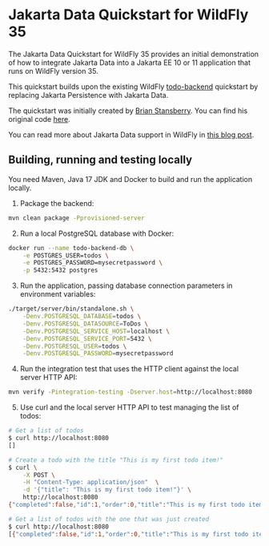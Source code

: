 # Jakarta Data Quickstart for WildFly 35

The Jakarta Data Quickstart for WildFly 35 provides an initial demonstration of
how to integrate Jakarta Data into a Jakarta EE 10 or 11 application that runs
on WildFly version 35.

This quickstart builds upon the existing WildFly [todo-backend](https://github.com/wildfly/quickstart/tree/main/todo-backend)
quickstart by replacing Jakarta Persistence with Jakarta Data. 

The quickstart was initially created by [Brian Stansberry](https://github.com/bstansberry).
You can find his original code [here](https://github.com/bstansberry/quickstart/tree/jakarta_data/todo-jakarta-data).

You can read more about Jakarta Data support in WildFly in [this blog post](https://www.wildfly.org/news/2024/10/10/jakarta-data/).

## Building, running and testing locally

You need Maven, Java 17 JDK and Docker to build and run the application locally.

1. Package the backend:
```sh
mvn clean package -Pprovisioned-server
```
2. Run a local PostgreSQL database with Docker:
```sh
docker run --name todo-backend-db \
    -e POSTGRES_USER=todos \
    -e POSTGRES_PASSWORD=mysecretpassword \
    -p 5432:5432 postgres
```
3. Run the application, passing database connection parameters in environment variables:
```sh
./target/server/bin/standalone.sh \
    -Denv.POSTGRESQL_DATABASE=todos \
    -Denv.POSTGRESQL_DATASOURCE=ToDos \
    -Denv.POSTGRESQL_SERVICE_HOST=localhost \
    -Denv.POSTGRESQL_SERVICE_PORT=5432 \
    -Denv.POSTGRESQL_USER=todos \
    -Denv.POSTGRESQL_PASSWORD=mysecretpassword
```
4. Run the integration test that uses the HTTP client against the local server HTTP API:
```sh
mvn verify -Pintegration-testing -Dserver.host=http://localhost:8080 
```
5. Use curl and the local server HTTP API to test managing the list of todos:
```sh
# Get a list of todos
$ curl http://localhost:8080
[]

# Create a todo with the title "This is my first todo item!"
$ curl \
    -X POST \
    -H "Content-Type: application/json"  \
    -d '{"title": "This is my first todo item!"}' \
    http://localhost:8080
{"completed":false,"id":1,"order":0,"title":"This is my first todo item!","url":"https://localhost:8080/1"}%

# Get a list of todos with the one that was just created
$ curl http://localhost:8080
[{"completed":false,"id":1,"order":0,"title":"This is my first todo item!","url":"https://localhost:8080/1"}]
```
